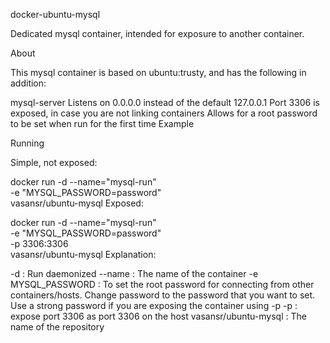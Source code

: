 docker-ubuntu-mysql

Dedicated mysql container, intended for exposure to another container.

About

This mysql container is based on ubuntu:trusty, and has the following in addition:

mysql-server
Listens on 0.0.0.0 instead of the default 127.0.0.1
Port 3306 is exposed, in case you are not linking containers
Allows for a root password to be set when run for the first time
Example

Running

Simple, not exposed:

docker run -d --name="mysql-run" \
    -e "MYSQL_PASSWORD=password" \
    vasansr/ubuntu-mysql
Exposed:

docker run -d --name="mysql-run" \
    -e "MYSQL_PASSWORD=password" \
    -p 3306:3306 \
    vasansr/ubuntu-mysql
Explanation:

-d : Run daemonized
--name : The name of the container
-e MYSQL_PASSWORD : To set the root password for connecting from other containers/hosts. Change password to the password that you want to set. Use a strong password if you are exposing the container using -p
-p : expose port 3306 as port 3306 on the host
vasansr/ubuntu-mysql : The name of the repository
